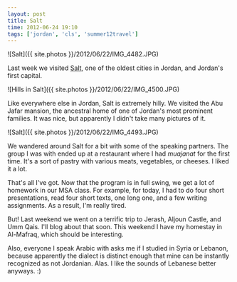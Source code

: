 ```yaml
---
layout: post
title: Salt
time: 2012-06-24 19:10
tags: ['jordan', 'cls', 'summer12travel']
---
```


![Salt]({{ site.photos }}/2012/06/22/IMG_4482.JPG)

Last week we visited [Salt](http://en.wikipedia.org/wiki/Salt,_Jordan), one of the oldest cities in Jordan, and Jordan's first capital.

![Hills in Salt]({{ site.photos }}/2012/06/22/IMG_4500.JPG)

Like everywhere else in Jordan, Salt is extremely hilly. We visited the Abu Jafar mansion, the ancestral home of one of Jordan's most prominent families. It was nice, but apparently I didn't take many pictures of it.

![Salt]({{ site.photos }}/2012/06/22/IMG_4493.JPG)

We wandered around Salt for a bit with some of the speaking partners. The group I was with ended up at a restaurant where I had *muajanat* for the first time. It's a sort of pastry with various meats, vegetables, or cheeses. I liked it a lot.

That's all I've got. Now that the program is in full swing, we get a lot of homework in our MSA class. For example, for today, I had to do four short presentations, read four short texts, one long one, and a few writing assignments. As a result, I'm really tired.

But! Last weekend we went on a terrific trip to Jerash, Aljoun Castle, and Umm Qais. I'll blog about that soon. This weekend I have my homestay in Al-Mafraq, which should be interesting.

Also, everyone I speak Arabic with asks me if I studied in Syria or Lebanon, because apparently the dialect is distinct enough that mine can be instantly recognized as not Jordanian. Alas. I like the sounds of Lebanese better anyways. :)
